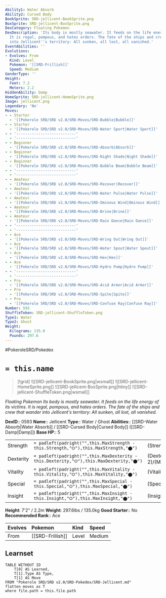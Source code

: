 ```yaml
---
Ability1: Water Absorb
Ability2: Cursed Body
BookSprite: SRD-jellicent-BookSprite.png
BoxSprite: SRD-jellicent-BoxSprite.png
DexCategory: Floating Pokemon
DexDescription: 'Its body is mostly seawater. It feeds on the life energy of its victims.
  It is regal, pompous, and hates orders. The fate of the ships and crew that wander
  into Jellicent''s territory: All sunken, all lost, all vanished.'
EventAbilities: ''
Evolutions:
- Evolves: From
  Kind: Level
  Pokemon: '[[SRD-Frillish]]'
  Speed: Medium
GenderType: ''
Height:
  Feet: 7.2
  Meters: 2.2
HiddenAbility: Damp
HomeSprite: SRD-jellicent-HomeSprite.png
Image: jellicent.png
Legendary: 'No'
Moves:
- - Starter
  - '[[Pokerole SRD/SRD v2.0/SRD-Moves/SRD-Bubble|Bubble]]'
- - Starter
  - '[[Pokerole SRD/SRD v2.0/SRD-Moves/SRD-Water Sport|Water Sport]]'
- - '---------------------------'
  - '---------------------------'
- - Beginner
  - '[[Pokerole SRD/SRD v2.0/SRD-Moves/SRD-Absorb|Absorb]]'
- - Beginner
  - '[[Pokerole SRD/SRD v2.0/SRD-Moves/SRD-Night Shade|Night Shade]]'
- - Beginner
  - '[[Pokerole SRD/SRD v2.0/SRD-Moves/SRD-Bubble Beam|Bubble Beam]]'
- - '---------------------------'
  - '---------------------------'
- - Amateur
  - '[[Pokerole SRD/SRD v2.0/SRD-Moves/SRD-Recover|Recover]]'
- - Amateur
  - '[[Pokerole SRD/SRD v2.0/SRD-Moves/SRD-Water Pulse|Water Pulse]]'
- - Amateur
  - '[[Pokerole SRD/SRD v2.0/SRD-Moves/SRD-Ominous Wind|Ominous Wind]]'
- - Amateur
  - '[[Pokerole SRD/SRD v2.0/SRD-Moves/SRD-Brine|Brine]]'
- - Amateur
  - '[[Pokerole SRD/SRD v2.0/SRD-Moves/SRD-Rain Dance|Rain Dance]]'
- - '---------------------------'
  - '---------------------------'
- - Ace
  - '[[Pokerole SRD/SRD v2.0/SRD-Moves/SRD-Wring Out|Wring Out]]'
- - Ace
  - '[[Pokerole SRD/SRD v2.0/SRD-Moves/SRD-Water Spout|Water Spout]]'
- - Ace
  - '[[Pokerole SRD/SRD v2.0/SRD-Moves/SRD-Hex|Hex]]'
- - Ace
  - '[[Pokerole SRD/SRD v2.0/SRD-Moves/SRD-Hydro Pump|Hydro Pump]]'
- - '---------------------------'
  - '---------------------------'
- - Pro
  - '[[Pokerole SRD/SRD v2.0/SRD-Moves/SRD-Acid Armor|Acid Armor]]'
- - Pro
  - '[[Pokerole SRD/SRD v2.0/SRD-Moves/SRD-Spite|Spite]]'
- - Pro
  - '[[Pokerole SRD/SRD v2.0/SRD-Moves/SRD-Confuse Ray|Confuse Ray]]'
Number: 593
ShuffleToken: SRD-jellicent-ShuffleToken.png
Type1: Water
Type2: Ghost
Weight:
  Kilograms: 135.0
  Pounds: 297.6
---
```


#PokeroleSRD/Pokedex

# `= this.name`

> [!grid]
> ![[SRD-jellicent-BookSprite.png|wsmall]]
> ![[SRD-jellicent-HomeSprite.png]]
> ![[SRD-jellicent-BoxSprite.png|htiny]]
> ![[SRD-jellicent-ShuffleToken.png|wsmall]]


*Floating Pokemon*
*Its body is mostly seawater. It feeds on the life energy of its victims. It is regal, pompous, and hates orders. The fate of the ships and crew that wander into Jellicent's territory: All sunken, all lost, all vanished.*

**DexID**:: 0593
**Name**:: Jellicent
**Type**:: Water / Ghost
**Abilities**:: [[SRD-Water Absorb|Water Absorb]] / [[SRD-Cursed Body|Cursed Body]] ([[SRD-Damp|Damp]])
**Base HP**:: 5

|           |                                                                                        |                                          |
| --------- | -------------------------------------------------------------------------------------- | ---------------------------------------- |
| Strength  | `= padleft(padright("",this.MaxStrength - this.Strength,"⭘"),this.MaxStrength,"⬤")`    | (Strength::2)/(MaxStrength::4)   |
| Dexterity | `= padleft(padright("",this.MaxDexterity - this.Dexterity,"⭘"),this.MaxDexterity,"⬤")` | (Dexterity:: 2)/(MaxDexterity::4) |
| Vitality  | `= padleft(padright("",this.MaxVitality - this.Vitality,"⭘"),this.MaxVitality,"⬤")`    | (Vitality::2)/(MaxVitality::5)   |
| Special   | `= padleft(padright("",this.MaxSpecial - this.Special,"⭘"),this.MaxSpecial,"⬤")`       | (Special::2)/(MaxSpecial::5)     |
| Insight   | `= padleft(padright("",this.MaxInsight - this.Insight,"⭘"),this.MaxInsight,"⬤")`       | (Insight::3)/(MaxInsight::6)     |

**Height**: 7'2" / 2.2m
**Weight**: 297.6lbs / 135.0kg
**Good Starter**:: No
**Recommended Rank**:: Ace

| Evolves   | Pokemon          | Kind   | Speed   |
|:----------|:-----------------|:-------|:--------|
| From      | [[SRD-Frillish]] | Level  | Medium  |

## Learnset

```dataview
TABLE WITHOUT ID
    T[0] AS Learned,
    T[1].Type AS Type,
    T[1] AS Move
FROM "Pokerole SRD/SRD v2.0/SRD-Pokedex/SRD-Jellicent.md"
flatten moves as T
where file.path = this.file.path
```
